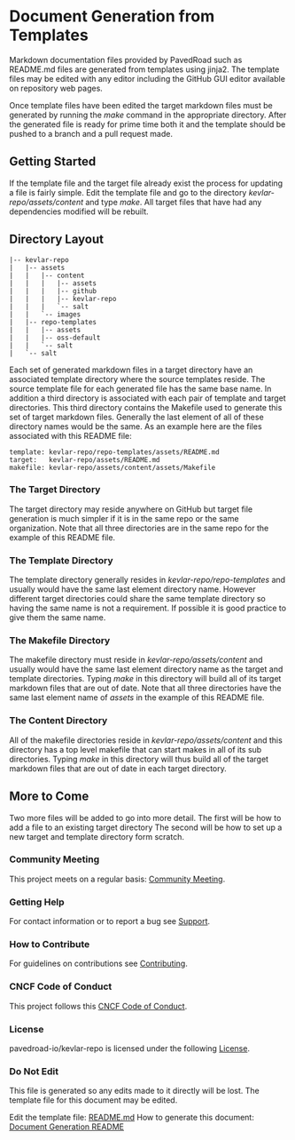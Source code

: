 # Document Generation from Templates

Markdown documentation files provided by PavedRoad such as README.md files are generated from templates using jinja2.
The template files may be edited with any editor including the GitHub GUI editor available on repository web pages.

Once template files have been edited the target markdown files must be generated by running the _make_ command in the appropriate directory.
After the generated file is ready for prime time both it and the template should be pushed to a branch and a pull request made.

## Getting Started

If the template file and the target file already exist the process for updating a file is fairly simple.
Edit the template file and go to the directory *kevlar-repo/assets/content* and type _make_.
All target files that have had any dependencies modified will be rebuilt.

## Directory Layout

    |-- kevlar-repo
    |   |-- assets
    |   |   |-- content
    |   |   |   |-- assets
    |   |   |   |-- github
    |   |   |   |-- kevlar-repo
    |   |   |   `-- salt
    |   |   `-- images
    |   |-- repo-templates
    |   |   |-- assets
    |   |   |-- oss-default
    |   |   `-- salt
    |   `-- salt

Each set of generated markdown files in a target directory have an associated template directory where the source templates reside.
The source template file for each generated file has the same base name.
In addition a third directory is associated with each pair of template and target directories.
This third directory contains the Makefile used to generate this set of target markdown files.
Generally the last element of all of these directory names would be the same.
As an example here are the files associated with this README file:

    template: kevlar-repo/repo-templates/assets/README.md
    target:   kevlar-repo/assets/README.md
    makefile: kevlar-repo/assets/content/assets/Makefile

### The Target Directory

The target directory may reside anywhere on GitHub but target file generation is much simpler if it is in the same repo or the same organization.
Note that all three directories are in the same repo for the example of this README file.

### The Template Directory

The template directory generally resides in *kevlar-repo/repo-templates* and usually would have the same last element directory name.
However different target directories could share the same template directory so having the same name is not a requirement.
If possible it is good practice to give them the same name.

### The Makefile Directory

The makefile directory must reside in *kevlar-repo/assets/content* and usually would have the same last element directory name as the target and template directories.
Typing _make_ in this directory will build all of its target markdown files that are out of date.
Note that all three directories have the same last element name of *assets* in the example of this README file.

### The Content Directory

All of the makefile directories reside in *kevlar-repo/assets/content* and this directory has a top level makefile that can start makes in all of its sub directories.
Typing _make_ in this directory will thus build all of the target markdown files that are out of date in each target directory.

## More to Come

Two more files will be added to go into more detail. The first will be how to add a file to an existing target directory
The second will be how to set up a new target and template directory form scratch.

### Community Meeting
This project meets on a regular basis: [Community Meeting](/MEETING).
### Getting Help
For contact information or to report a bug see [Support](/SUPPORT.md).
### How to Contribute
For guidelines on contributions see [Contributing](/CONTRIBUTING.md).
### CNCF Code of Conduct
This project follows this [CNCF Code of Conduct](/CODE_OF_CONDUCT.md).
### License
pavedroad-io/kevlar-repo is licensed under the following [License](/LICENSE).
### Do Not Edit
This file is generated so any edits made to it directly will be lost.
The template file for this document may be edited.

Edit the template file: [README.md](/repo-templates/assets/README.md)
How to generate this document: [Document Generation README](/assets/README.md)
